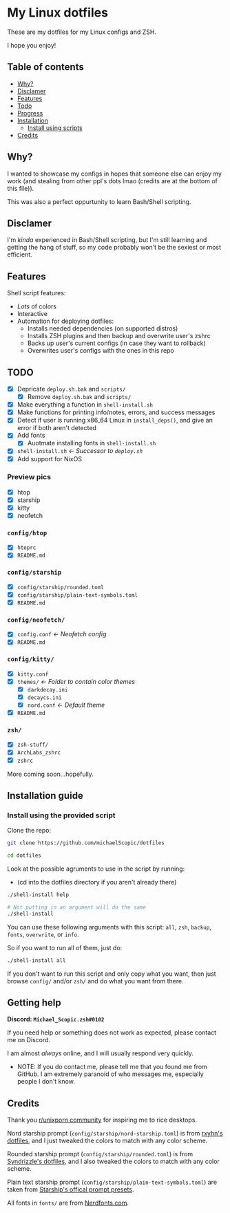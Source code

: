 # My Linux dotfiles

These are my dotfiles for my Linux configs and ZSH.

I hope you enjoy!

## Table of contents

- [Why?](https://github.com/michaelScopic/dotfiles#why)
- [Disclamer](https://github.com/michaelScopic/dotfiles#disclamer)
- [Features](https://github.com/michaelScopic/dotfiles#features)
- [Todo](https://github.com/michaelScopic/dotfiles#todo)
- [Progress](https://github.com/michaelScopic/dotfiles#progress)
- [Installation](https://github.com/michaelScopic/dotfiles#installation-guide)
  - [Install using scripts](https://github.com/michaelScopic/dotfiles#install-using-the-provided-script)
- [Credits](https://github.com/michaelScopic/dotfiles#credits)

## Why?

I wanted to showcase my configs in hopes that someone else can enjoy my work (and stealing from other ppl's dots lmao (credits are at the bottom of this file)).

This was also a perfect oppurtunity to learn Bash/Shell scripting.

## Disclamer

I'm _kinda_ experienced in Bash/Shell scripting, but I'm still learning and getting the hang of stuff, so my code probably won't be the sexiest or most efficient.

## Features

Shell script features:

- _Lots_ of colors
- Interactive
- Automation for deploying dotfiles:
  - Installs needed dependencies (on supported distros)
  - Installs ZSH plugins and then backup and overwrite user's zshrc
  - Backs up user's current configs (in case they want to rollback)
  - Overwrites user's configs with the ones in this repo

## TODO

- [x] Depricate `deploy.sh.bak` and `scripts/`
  - [x] Remove `deploy.sh.bak` and `scripts/` 
- [x] Make everything a function in `shell-install.sh`
- [x] Make functions for printing info/notes, errors, and success messages
- [x] Detect if user is running x86_64 Linux in `install_deps()`, and give an error if both aren't detected
- [x] Add fonts
  - [x] Auotmate installing fonts in `shell-install.sh`
- [x] `shell-install.sh` _<- Successor to `deploy.sh`_
- [x] Add support for NixOS

### Preview pics

- [x] htop
- [x] starship
- [x] kitty
- [x] neofetch

### `config/htop`

- [x] `htoprc`
- [x] `README.md`

### `config/starship`

- [x] `config/starship/rounded.toml`
- [x] `config/starship/plain-text-symbols.toml`
- [x] `README.md`

### `config/neofetch/`

- [x] `config.conf` _<- Neofetch config_
- [x] `README.md`

### `config/kitty/`

- [x] `kitty.conf`
- [x] `themes/` _<- Folder to contain color themes_
  - [x] `darkdecay.ini`
  - [x] `decaycs.ini`
  - [x] `nord.conf` _<- Default theme_
- [x] `README.md`

### `zsh/`

- [x] `zsh-stuff/`
- [x] `ArchLabs_zshrc`
- [x] `zshrc`

More coming soon...hopefully.

## Installation guide

### Install using the provided script

Clone the repo:

```sh
git clone https://github.com/michaelScopic/dotfiles

cd dotfiles
```

Look at the possible agruments to use in the script by running:

- (cd into the dotfiles directory if you aren't already there)

```sh
./shell-install help

# Not putting in an argument will do the same
./shell-install
```

You can use these following arguments with this script: `all`, `zsh`, `backup`, `fonts`, `overwrite`, or `info`.

So if you want to run all of them, just do:

```sh
./shell-install all
```

If you don't want to run this script and only copy what you want, then just browse `config/` and/or `zsh/` and do what you want from there.

## Getting help

**Discord: `Michael_Scopic.zsh#0102`**

If you need help or something does not work as expected, please contact me on Discord.

I am almost _always_ online, and I will usually respond very quickly.

- NOTE: If you do contact me, please tell me that you found me from GitHub. I am extremely paranoid of who messages me, especially people I don't know.

## Credits

Thank you [r/unixporn community](https://reddit.com/r/unixporn) for inspiring me to rice desktops.

Nord starship prompt (`config/starship/nord-starship.toml`) is from [rxyhn's dotfiles](https://github.com/rxyhn/dotfiles), and I just tweaked the colors to match with any color scheme.

Rounded starship prompt (`config/starship/rounded.toml`) is from [Syndrizzle's dotfiles](https://github.com/Syndrizzle/hotfiles), and I also tweaked the colors to match with any color scheme.

Plain text starship prompt (`config/starship/plain-text-symbols.toml`) are taken from [Starship's offical prompt presets](https://starship.rs).

All fonts in `fonts/` are from [Nerdfonts.com](https://www.nerdfonts.com).
